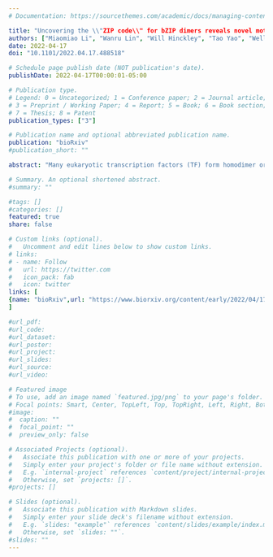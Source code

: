 ```yaml
---
# Documentation: https://sourcethemes.com/academic/docs/managing-content/

title: "Uncovering the \\"ZIP code\\" for bZIP dimers reveals novel motifs, regulatory rules and one billion years of cis-element evolution"
authors: ["Miaomiao Li", "Wanru Lin", "Will Hinckley", "Tao Yao", "Wellington Muchero", "Jin-Gui Chen", "**Shao&hyphen;shan Carol Huang**"]
date: 2022-04-17
doi: "10.1101/2022.04.17.488518"

# Schedule page publish date (NOT publication's date).
publishDate: 2022-04-17T00:00:01-05:00

# Publication type.
# Legend: 0 = Uncategorized; 1 = Conference paper; 2 = Journal article;
# 3 = Preprint / Working Paper; 4 = Report; 5 = Book; 6 = Book section;
# 7 = Thesis; 8 = Patent
publication_types: ["3"]

# Publication name and optional abbreviated publication name.
publication: "bioRxiv"
#publication_short: ""

abstract: "Many eukaryotic transcription factors (TF) form homodimer or heterodimer complexes to regulate gene expression. For example, dimerization properties of the basic leucine zipper (bZIP) family play a critical role in regulating the unique biological functions in all eukaryotes. However, the molecular mechanism underlying the binding sequence and functional specificity of homo- versus heterodimers remains elusive. To fill this gap, we developed a double DNA Affinity Purification sequencing (dDAP-seq) technique that maps heterodimer DNA binding sites in an endogenous genome context. Our genome-wide binding profiles of twenty pairs of C/S1 bZIP heterodimers and S1 homodimers in Arabidopsis revealed that heterodimerization significantly expands the DNA binding preferences of bZIP TFs. Analysis of the heterodimer target genes in stress response and development suggest heterodimerization gives rise to regulatory responses that are distinct from the homodimers. In addition to the classic ACGT elements recognized by plant bZIPs, we found that the C/S1 heterodimers bound to motifs that might share an origin with the GCN4 cis-elements in yeast that diverged from plants more than one billion years ago. Importantly, heterodimer binding specificities can be distinguished by their relative preference for ACGT motifs versus GCN4-related motifs. More broadly, our study demonstrates the potential of dDAP-seq in deciphering the DNA binding specificities of interacting TFs that are key for combinatorial gene regulation.Competing Interest StatementThe authors have declared no competing interest."

# Summary. An optional shortened abstract.
#summary: ""

#tags: []
#categories: []
featured: true
share: false

# Custom links (optional).
#   Uncomment and edit lines below to show custom links.
# links:
# - name: Follow
#   url: https://twitter.com
#   icon_pack: fab
#   icon: twitter
links: [
{name: "bioRxiv",url: "https://www.biorxiv.org/content/early/2022/04/17/2022.04.17.488518"}
]

#url_pdf:
#url_code:
#url_dataset:
#url_poster:
#url_project:
#url_slides:
#url_source:
#url_video:

# Featured image
# To use, add an image named `featured.jpg/png` to your page's folder. 
# Focal points: Smart, Center, TopLeft, Top, TopRight, Left, Right, BottomLeft, Bottom, BottomRight.
#image:
#  caption: ""
#  focal_point: ""
#  preview_only: false

# Associated Projects (optional).
#   Associate this publication with one or more of your projects.
#   Simply enter your project's folder or file name without extension.
#   E.g. `internal-project` references `content/project/internal-project/index.md`.
#   Otherwise, set `projects: []`.
#projects: []

# Slides (optional).
#   Associate this publication with Markdown slides.
#   Simply enter your slide deck's filename without extension.
#   E.g. `slides: "example"` references `content/slides/example/index.md`.
#   Otherwise, set `slides: ""`.
#slides: ""
---
```

